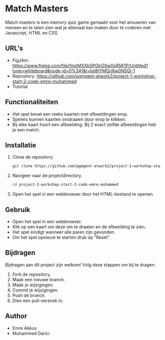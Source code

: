 # Match Masters
Match masters is een memory quiz game gemaakt voor het amuseren van mensen en te laten zien wat je allemaal kan maken door te coderen met Javascript, HTML en CSS.

## URL's
- FigJAm:  https://www.figma.com/file/fmzMXXb0PGkIZ6w0xR5K1P/Untitled?type=whiteboard&node-id=0%3A1&t=bd8IYMQrj6w0N5QI-1
- Repository: https://github.com/pgmgent-atwork2/project-1-workshop-start-2-code-emre-muhammed
- Tutorial 

## Functionaliteiten

- Het spel bevat een reeks kaarten met afbeeldingen erop.
- Spelers kunnen kaarten omdraaien door erop te klikken.
- Bij elke kaart hoort een afbeelding. Bij 2 exact zelfde afbeeldingen heb je een match.

## Installatie

1. Clone de repository.
   ```bash
   git clone https://github.com/pgmgent-atwork2/project-1-workshop-start-2-code-emre-muhammed.git
   ```
2. Navigeer naar de projectdirectory.
   ```bash
   cd project-1-workshop-start-2-code-emre-muhammed
   ```
3. Open het spel in een webbrowser door het HTML-bestand te openen.

## Gebruik

- Open het spel in een webbrowser.
- Klik op een kaart om deze om te draaien en de afbeelding te zien.
- Het spel eindigt wanneer alle paren zijn gevonden.
- Om het spel opnieuw te starten druk op "Reset".

## Bijdragen

Bijdragen aan dit project zijn welkom! Volg deze stappen om bij te dragen:

1. Fork de repository.
2. Maak een nieuwe branch.
3. Maak je wijzigingen.
4. Commit je wijzigingen.
5. Push de branch.
6. Dien een pull-verzoek in.

## Author
- Emre Akkus
- Muhammed Darici